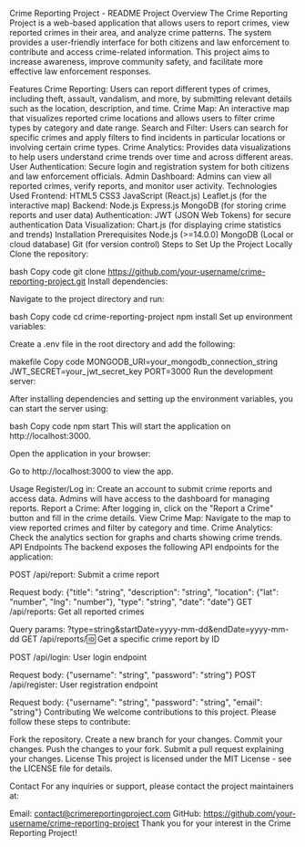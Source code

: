 Crime Reporting Project - README
Project Overview
The Crime Reporting Project is a web-based application that allows users to report crimes, view reported crimes in their area, and analyze crime patterns. The system provides a user-friendly interface for both citizens and law enforcement to contribute and access crime-related information. This project aims to increase awareness, improve community safety, and facilitate more effective law enforcement responses.

Features
Crime Reporting: Users can report different types of crimes, including theft, assault, vandalism, and more, by submitting relevant details such as the location, description, and time.
Crime Map: An interactive map that visualizes reported crime locations and allows users to filter crime types by category and date range.
Search and Filter: Users can search for specific crimes and apply filters to find incidents in particular locations or involving certain crime types.
Crime Analytics: Provides data visualizations to help users understand crime trends over time and across different areas.
User Authentication: Secure login and registration system for both citizens and law enforcement officials.
Admin Dashboard: Admins can view all reported crimes, verify reports, and monitor user activity.
Technologies Used
Frontend:
HTML5
CSS3
JavaScript (React.js)
Leaflet.js (for the interactive map)
Backend:
Node.js
Express.js
MongoDB (for storing crime reports and user data)
Authentication:
JWT (JSON Web Tokens) for secure authentication
Data Visualization:
Chart.js (for displaying crime statistics and trends)
Installation
Prerequisites
Node.js (>=14.0.0)
MongoDB (Local or cloud database)
Git (for version control)
Steps to Set Up the Project Locally
Clone the repository:

bash
Copy code
git clone https://github.com/your-username/crime-reporting-project.git
Install dependencies:

Navigate to the project directory and run:

bash
Copy code
cd crime-reporting-project
npm install
Set up environment variables:

Create a .env file in the root directory and add the following:

makefile
Copy code
MONGODB_URI=your_mongodb_connection_string
JWT_SECRET=your_jwt_secret_key
PORT=3000
Run the development server:

After installing dependencies and setting up the environment variables, you can start the server using:

bash
Copy code
npm start
This will start the application on http://localhost:3000.

Open the application in your browser:

Go to http://localhost:3000 to view the app.

Usage
Register/Log in: Create an account to submit crime reports and access data. Admins will have access to the dashboard for managing reports.
Report a Crime: After logging in, click on the "Report a Crime" button and fill in the crime details.
View Crime Map: Navigate to the map to view reported crimes and filter by category and time.
Crime Analytics: Check the analytics section for graphs and charts showing crime trends.
API Endpoints
The backend exposes the following API endpoints for the application:

POST /api/report: Submit a crime report

Request body: {"title": "string", "description": "string", "location": {"lat": "number", "lng": "number"}, "type": "string", "date": "date"}
GET /api/reports: Get all reported crimes

Query params: ?type=string&startDate=yyyy-mm-dd&endDate=yyyy-mm-dd
GET /api/reports/:id: Get a specific crime report by ID

POST /api/login: User login endpoint

Request body: {"username": "string", "password": "string"}
POST /api/register: User registration endpoint

Request body: {"username": "string", "password": "string", "email": "string"}
Contributing
We welcome contributions to this project. Please follow these steps to contribute:

Fork the repository.
Create a new branch for your changes.
Commit your changes.
Push the changes to your fork.
Submit a pull request explaining your changes.
License
This project is licensed under the MIT License - see the LICENSE file for details.

Contact
For any inquiries or support, please contact the project maintainers at:

Email: contact@crimereportingproject.com
GitHub: https://github.com/your-username/crime-reporting-project
Thank you for your interest in the Crime Reporting Project!
